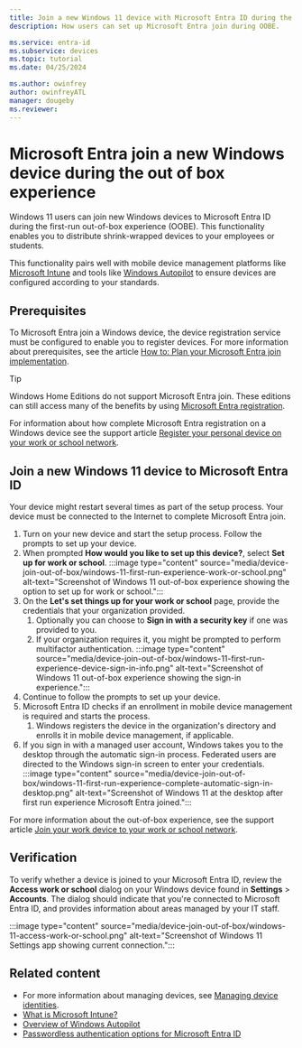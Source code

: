 ```yaml
---
title: Join a new Windows 11 device with Microsoft Entra ID during the out of box experience
description: How users can set up Microsoft Entra join during OOBE.

ms.service: entra-id
ms.subservice: devices
ms.topic: tutorial
ms.date: 04/25/2024

ms.author: owinfrey
author: owinfreyATL
manager: dougeby
ms.reviewer: 
---
```

# Microsoft Entra join a new Windows device during the out of box experience

Windows 11 users can join new Windows devices to Microsoft Entra ID during the first-run out-of-box experience (OOBE). This functionality enables you to distribute shrink-wrapped devices to your employees or students.

This functionality pairs well with mobile device management platforms like [Microsoft Intune](/mem/intune/fundamentals/what-is-intune) and tools like [Windows Autopilot](/mem/autopilot/windows-autopilot) to ensure devices are configured according to your standards.

## Prerequisites

To Microsoft Entra join a Windows device, the device registration service must be configured to enable you to register devices. For more information about prerequisites, see the article [How to: Plan your Microsoft Entra join implementation](device-join-plan.md).

> [!TIP]
> Windows Home Editions do not support Microsoft Entra join. These editions can still access many of the benefits by using [Microsoft Entra registration](concept-device-registration.md).
>
> For information about how complete Microsoft Entra registration on a Windows device see the support article [Register your personal device on your work or school network](https://support.microsoft.com/account-billing/register-your-personal-device-on-your-work-or-school-network-8803dd61-a613-45e3-ae6c-bd1ab25bf8a8).

<a name='join-a-new-windows-11-device-to-azure-ad'></a>

## Join a new Windows 11 device to Microsoft Entra ID

Your device might restart several times as part of the setup process. Your device must be connected to the Internet to complete Microsoft Entra join.

1. Turn on your new device and start the setup process. Follow the prompts to set up your device.
1. When prompted **How would you like to set up this device?**, select **Set up for work or school**.
   :::image type="content" source="media/device-join-out-of-box/windows-11-first-run-experience-work-or-school.png" alt-text="Screenshot of Windows 11 out-of-box experience showing the option to set up for work or school.":::
1. On the **Let's set things up for your work or school** page, provide the credentials that your organization provided.
   1. Optionally you can choose to **Sign in with a security key** if one was provided to you.
   1. If your organization requires it, you might be prompted to perform multifactor authentication.
   :::image type="content" source="media/device-join-out-of-box/windows-11-first-run-experience-device-sign-in-info.png" alt-text="Screenshot of Windows 11 out-of-box experience showing the sign-in experience.":::
1. Continue to follow the prompts to set up your device.
1. Microsoft Entra ID checks if an enrollment in mobile device management is required and starts the process.
   1. Windows registers the device in the organization's directory and enrolls it in mobile device management, if applicable.
1. If you sign in with a managed user account, Windows takes you to the desktop through the automatic sign-in process. Federated users are directed to the Windows sign-in screen to enter your credentials.
   :::image type="content" source="media/device-join-out-of-box/windows-11-first-run-experience-complete-automatic-sign-in-desktop.png" alt-text="Screenshot of Windows 11 at the desktop after first run experience Microsoft Entra joined.":::

For more information about the out-of-box experience, see the support article [Join your work device to your work or school network](https://support.microsoft.com/account-billing/join-your-work-device-to-your-work-or-school-network-ef4d6adb-5095-4e51-829e-5457430f3973).

## Verification

To verify whether a device is joined to your Microsoft Entra ID, review the **Access work or school** dialog on your Windows device found in **Settings** > **Accounts**. The dialog should indicate that you're connected to Microsoft Entra ID, and provides information about areas managed by your IT staff.

:::image type="content" source="media/device-join-out-of-box/windows-11-access-work-or-school.png" alt-text="Screenshot of Windows 11 Settings app showing current connection.":::

## Related content

- For more information about managing devices, see [Managing device identities](manage-device-identities.md).
- [What is Microsoft Intune?](/mem/intune/fundamentals/what-is-intune)
- [Overview of Windows Autopilot](/autopilot/windows-autopilot)
- [Passwordless authentication options for Microsoft Entra ID](~/identity/authentication/concept-authentication-passwordless.md)
